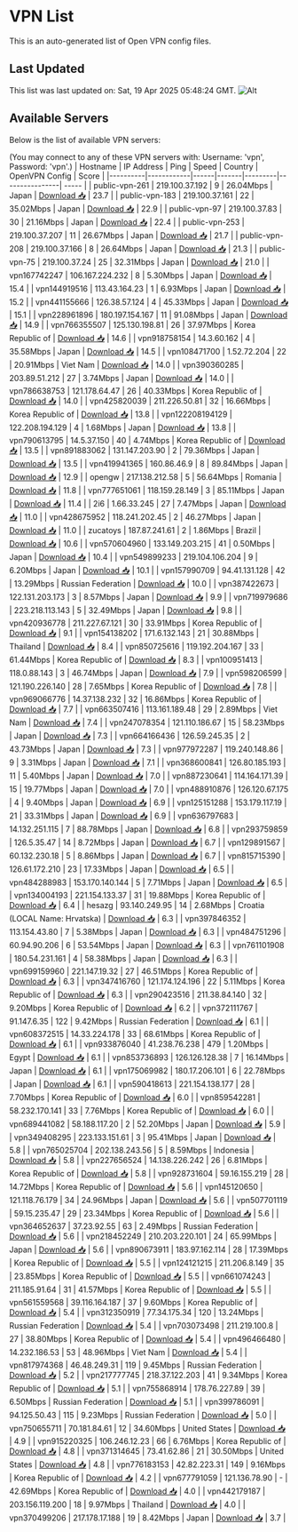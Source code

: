 # VPN List

This is an auto-generated list of Open VPN config files.

## Last Updated

This list was last updated on: Sat, 19 Apr 2025 05:48:24 GMT.
![Alt](https://repobeats.axiom.co/api/embed/186b98318ef1479477931607c1ad7d823f12451f.svg "Repobeats analytics image")

## Available Servers

Below is the list of available VPN servers:

(You may connect to any of these VPN servers with: Username: 'vpn', Password: 'vpn'.)
| Hostname | IP Address | Ping | Speed | Country | OpenVPN Config | Score |
|----------|------------|------|-------|---------|----------------| ----- |
| public-vpn-261 | 219.100.37.192 | 9 | 26.04Mbps | Japan | [Download 📥](./configs/server_0_JP.ovpn) | 23.7 |
| public-vpn-183 | 219.100.37.161 | 22 | 35.02Mbps | Japan | [Download 📥](./configs/server_1_JP.ovpn) | 22.9 |
| public-vpn-97 | 219.100.37.83 | 30 | 21.16Mbps | Japan | [Download 📥](./configs/server_2_JP.ovpn) | 22.4 |
| public-vpn-253 | 219.100.37.207 | 11 | 26.67Mbps | Japan | [Download 📥](./configs/server_3_JP.ovpn) | 21.7 |
| public-vpn-208 | 219.100.37.166 | 8 | 26.64Mbps | Japan | [Download 📥](./configs/server_4_JP.ovpn) | 21.3 |
| public-vpn-75 | 219.100.37.24 | 25 | 32.31Mbps | Japan | [Download 📥](./configs/server_5_JP.ovpn) | 21.0 |
| vpn167742247 | 106.167.224.232 | 8 | 5.30Mbps | Japan | [Download 📥](./configs/server_6_JP.ovpn) | 15.4 |
| vpn144919516 | 113.43.164.23 | 1 | 6.93Mbps | Japan | [Download 📥](./configs/server_7_JP.ovpn) | 15.2 |
| vpn441155666 | 126.38.57.124 | 4 | 45.33Mbps | Japan | [Download 📥](./configs/server_8_JP.ovpn) | 15.1 |
| vpn228961896 | 180.197.154.167 | 11 | 91.08Mbps | Japan | [Download 📥](./configs/server_9_JP.ovpn) | 14.9 |
| vpn766355507 | 125.130.198.81 | 26 | 37.97Mbps | Korea Republic of | [Download 📥](./configs/server_10_KR.ovpn) | 14.6 |
| vpn918758154 | 14.3.60.162 | 4 | 35.58Mbps | Japan | [Download 📥](./configs/server_11_JP.ovpn) | 14.5 |
| vpn108471700 | 1.52.72.204 | 22 | 20.91Mbps | Viet Nam | [Download 📥](./configs/server_12_VN.ovpn) | 14.0 |
| vpn390360285 | 203.89.51.212 | 27 | 3.74Mbps | Japan | [Download 📥](./configs/server_13_JP.ovpn) | 14.0 |
| vpn786638753 | 121.178.64.47 | 26 | 40.33Mbps | Korea Republic of | [Download 📥](./configs/server_14_KR.ovpn) | 14.0 |
| vpn425820039 | 211.226.50.81 | 32 | 16.66Mbps | Korea Republic of | [Download 📥](./configs/server_15_KR.ovpn) | 13.8 |
| vpn122208194129 | 122.208.194.129 | 4 | 1.68Mbps | Japan | [Download 📥](./configs/server_16_JP.ovpn) | 13.8 |
| vpn790613795 | 14.5.37.150 | 40 | 4.74Mbps | Korea Republic of | [Download 📥](./configs/server_17_KR.ovpn) | 13.5 |
| vpn891883062 | 131.147.203.90 | 2 | 79.36Mbps | Japan | [Download 📥](./configs/server_18_JP.ovpn) | 13.5 |
| vpn419941365 | 160.86.46.9 | 8 | 89.84Mbps | Japan | [Download 📥](./configs/server_19_JP.ovpn) | 12.9 |
| opengw | 217.138.212.58 | 5 | 56.64Mbps | Romania | [Download 📥](./configs/server_20_RO.ovpn) | 11.8 |
| vpn777651061 | 118.159.28.149 | 3 | 85.11Mbps | Japan | [Download 📥](./configs/server_21_JP.ovpn) | 11.4 |
| 2i6 | 1.66.33.245 | 27 | 7.47Mbps | Japan | [Download 📥](./configs/server_22_JP.ovpn) | 11.0 |
| vpn428675952 | 118.241.202.45 | 2 | 46.27Mbps | Japan | [Download 📥](./configs/server_23_JP.ovpn) | 11.0 |
| zucatoys | 187.87.241.61 | 2 | 1.86Mbps | Brazil | [Download 📥](./configs/server_24_BR.ovpn) | 10.6 |
| vpn570604960 | 133.149.203.215 | 41 | 0.50Mbps | Japan | [Download 📥](./configs/server_25_JP.ovpn) | 10.4 |
| vpn549899233 | 219.104.106.204 | 9 | 6.20Mbps | Japan | [Download 📥](./configs/server_26_JP.ovpn) | 10.1 |
| vpn157990709 | 94.41.131.128 | 42 | 13.29Mbps | Russian Federation | [Download 📥](./configs/server_27_RU.ovpn) | 10.0 |
| vpn387422673 | 122.131.203.173 | 3 | 8.57Mbps | Japan | [Download 📥](./configs/server_28_JP.ovpn) | 9.9 |
| vpn719979686 | 223.218.113.143 | 5 | 32.49Mbps | Japan | [Download 📥](./configs/server_29_JP.ovpn) | 9.8 |
| vpn420936778 | 211.227.67.121 | 30 | 33.91Mbps | Korea Republic of | [Download 📥](./configs/server_30_KR.ovpn) | 9.1 |
| vpn154138202 | 171.6.132.143 | 21 | 30.88Mbps | Thailand | [Download 📥](./configs/server_31_TH.ovpn) | 8.4 |
| vpn850725616 | 119.192.204.167 | 33 | 61.44Mbps | Korea Republic of | [Download 📥](./configs/server_32_KR.ovpn) | 8.3 |
| vpn100951413 | 118.0.88.143 | 3 | 46.74Mbps | Japan | [Download 📥](./configs/server_33_JP.ovpn) | 7.9 |
| vpn598206599 | 121.190.226.140 | 28 | 7.65Mbps | Korea Republic of | [Download 📥](./configs/server_34_KR.ovpn) | 7.8 |
| vpn969066776 | 14.37.138.232 | 32 | 16.86Mbps | Korea Republic of | [Download 📥](./configs/server_35_KR.ovpn) | 7.7 |
| vpn663507416 | 113.161.189.48 | 29 | 2.89Mbps | Viet Nam | [Download 📥](./configs/server_36_VN.ovpn) | 7.4 |
| vpn247078354 | 121.110.186.67 | 15 | 58.23Mbps | Japan | [Download 📥](./configs/server_37_JP.ovpn) | 7.3 |
| vpn664166436 | 126.59.245.35 | 2 | 43.73Mbps | Japan | [Download 📥](./configs/server_38_JP.ovpn) | 7.3 |
| vpn977972287 | 119.240.148.86 | 9 | 3.31Mbps | Japan | [Download 📥](./configs/server_39_JP.ovpn) | 7.1 |
| vpn368600841 | 126.80.185.193 | 11 | 5.40Mbps | Japan | [Download 📥](./configs/server_40_JP.ovpn) | 7.0 |
| vpn887230641 | 114.164.171.39 | 15 | 19.77Mbps | Japan | [Download 📥](./configs/server_41_JP.ovpn) | 7.0 |
| vpn488910876 | 126.120.67.175 | 4 | 9.40Mbps | Japan | [Download 📥](./configs/server_42_JP.ovpn) | 6.9 |
| vpn125151288 | 153.179.117.19 | 21 | 33.31Mbps | Japan | [Download 📥](./configs/server_43_JP.ovpn) | 6.9 |
| vpn636797683 | 14.132.251.115 | 7 | 88.78Mbps | Japan | [Download 📥](./configs/server_44_JP.ovpn) | 6.8 |
| vpn293759859 | 126.5.35.47 | 14 | 8.72Mbps | Japan | [Download 📥](./configs/server_45_JP.ovpn) | 6.7 |
| vpn129891567 | 60.132.230.18 | 5 | 8.86Mbps | Japan | [Download 📥](./configs/server_46_JP.ovpn) | 6.7 |
| vpn815715390 | 126.61.172.210 | 23 | 17.33Mbps | Japan | [Download 📥](./configs/server_47_JP.ovpn) | 6.5 |
| vpn484288983 | 153.170.140.144 | 5 | 7.71Mbps | Japan | [Download 📥](./configs/server_48_JP.ovpn) | 6.5 |
| vpn134004193 | 221.154.133.37 | 31 | 19.88Mbps | Korea Republic of | [Download 📥](./configs/server_49_KR.ovpn) | 6.4 |
| hesazg | 93.140.249.95 | 14 | 2.68Mbps | Croatia (LOCAL Name: Hrvatska) | [Download 📥](./configs/server_50_HR.ovpn) | 6.3 |
| vpn397846352 | 113.154.43.80 | 7 | 5.38Mbps | Japan | [Download 📥](./configs/server_51_JP.ovpn) | 6.3 |
| vpn484751296 | 60.94.90.206 | 6 | 53.54Mbps | Japan | [Download 📥](./configs/server_52_JP.ovpn) | 6.3 |
| vpn761101908 | 180.54.231.161 | 4 | 58.38Mbps | Japan | [Download 📥](./configs/server_53_JP.ovpn) | 6.3 |
| vpn699159960 | 221.147.19.32 | 27 | 46.51Mbps | Korea Republic of | [Download 📥](./configs/server_54_KR.ovpn) | 6.3 |
| vpn347416760 | 121.174.124.196 | 22 | 5.11Mbps | Korea Republic of | [Download 📥](./configs/server_55_KR.ovpn) | 6.3 |
| vpn290423516 | 211.38.84.140 | 32 | 9.20Mbps | Korea Republic of | [Download 📥](./configs/server_56_KR.ovpn) | 6.2 |
| vpn372111767 | 91.147.6.35 | 122 | 9.42Mbps | Russian Federation | [Download 📥](./configs/server_57_RU.ovpn) | 6.1 |
| vpn608372515 | 14.33.224.178 | 33 | 68.61Mbps | Korea Republic of | [Download 📥](./configs/server_58_KR.ovpn) | 6.1 |
| vpn933876040 | 41.238.76.238 | 479 | 1.20Mbps | Egypt | [Download 📥](./configs/server_59_EG.ovpn) | 6.1 |
| vpn853736893 | 126.126.128.38 | 7 | 16.14Mbps | Japan | [Download 📥](./configs/server_60_JP.ovpn) | 6.1 |
| vpn175069982 | 180.17.206.101 | 6 | 22.78Mbps | Japan | [Download 📥](./configs/server_61_JP.ovpn) | 6.1 |
| vpn590418613 | 221.154.138.177 | 28 | 7.70Mbps | Korea Republic of | [Download 📥](./configs/server_62_KR.ovpn) | 6.0 |
| vpn859542281 | 58.232.170.141 | 33 | 7.76Mbps | Korea Republic of | [Download 📥](./configs/server_63_KR.ovpn) | 6.0 |
| vpn689441082 | 58.188.117.20 | 2 | 52.20Mbps | Japan | [Download 📥](./configs/server_64_JP.ovpn) | 5.9 |
| vpn349408295 | 223.133.151.61 | 3 | 95.41Mbps | Japan | [Download 📥](./configs/server_65_JP.ovpn) | 5.8 |
| vpn765025704 | 202.138.243.56 | 5 | 8.59Mbps | Indonesia | [Download 📥](./configs/server_66_ID.ovpn) | 5.8 |
| vpn227656524 | 14.138.226.242 | 26 | 6.81Mbps | Korea Republic of | [Download 📥](./configs/server_67_KR.ovpn) | 5.8 |
| vpn928731604 | 59.16.155.219 | 28 | 14.72Mbps | Korea Republic of | [Download 📥](./configs/server_68_KR.ovpn) | 5.6 |
| vpn145120650 | 121.118.76.179 | 34 | 24.96Mbps | Japan | [Download 📥](./configs/server_69_JP.ovpn) | 5.6 |
| vpn507701119 | 59.15.235.47 | 29 | 23.34Mbps | Korea Republic of | [Download 📥](./configs/server_70_KR.ovpn) | 5.6 |
| vpn364652637 | 37.23.92.55 | 63 | 2.49Mbps | Russian Federation | [Download 📥](./configs/server_71_RU.ovpn) | 5.6 |
| vpn218452249 | 210.203.220.101 | 24 | 65.99Mbps | Japan | [Download 📥](./configs/server_72_JP.ovpn) | 5.6 |
| vpn890673911 | 183.97.162.114 | 28 | 17.39Mbps | Korea Republic of | [Download 📥](./configs/server_73_KR.ovpn) | 5.5 |
| vpn124121215 | 211.206.8.149 | 35 | 23.85Mbps | Korea Republic of | [Download 📥](./configs/server_74_KR.ovpn) | 5.5 |
| vpn661074243 | 211.185.91.64 | 31 | 41.57Mbps | Korea Republic of | [Download 📥](./configs/server_75_KR.ovpn) | 5.5 |
| vpn561559568 | 39.116.164.187 | 37 | 9.60Mbps | Korea Republic of | [Download 📥](./configs/server_76_KR.ovpn) | 5.4 |
| vpn312350919 | 77.34.175.34 | 120 | 13.24Mbps | Russian Federation | [Download 📥](./configs/server_77_RU.ovpn) | 5.4 |
| vpn703073498 | 211.219.100.8 | 27 | 38.80Mbps | Korea Republic of | [Download 📥](./configs/server_78_KR.ovpn) | 5.4 |
| vpn496466480 | 14.232.186.53 | 53 | 48.96Mbps | Viet Nam | [Download 📥](./configs/server_79_VN.ovpn) | 5.4 |
| vpn817974368 | 46.48.249.31 | 119 | 9.45Mbps | Russian Federation | [Download 📥](./configs/server_80_RU.ovpn) | 5.2 |
| vpn217777745 | 218.37.122.203 | 41 | 9.34Mbps | Korea Republic of | [Download 📥](./configs/server_81_KR.ovpn) | 5.1 |
| vpn755868914 | 178.76.227.89 | 39 | 6.50Mbps | Russian Federation | [Download 📥](./configs/server_82_RU.ovpn) | 5.1 |
| vpn399786091 | 94.125.50.43 | 115 | 9.23Mbps | Russian Federation | [Download 📥](./configs/server_83_RU.ovpn) | 5.0 |
| vpn750655711 | 70.181.84.61 | 12 | 34.60Mbps | United States | [Download 📥](./configs/server_84_US.ovpn) | 4.9 |
| vpn915220325 | 106.246.12.23 | 66 | 6.76Mbps | Korea Republic of | [Download 📥](./configs/server_85_KR.ovpn) | 4.8 |
| vpn371314645 | 73.41.62.86 | 21 | 30.50Mbps | United States | [Download 📥](./configs/server_86_US.ovpn) | 4.8 |
| vpn776183153 | 42.82.223.31 | 149 | 9.16Mbps | Korea Republic of | [Download 📥](./configs/server_87_KR.ovpn) | 4.2 |
| vpn677791059 | 121.136.78.90 | - | 42.69Mbps | Korea Republic of | [Download 📥](./configs/server_88_KR.ovpn) | 4.0 |
| vpn442179187 | 203.156.119.200 | 18 | 9.97Mbps | Thailand | [Download 📥](./configs/server_89_TH.ovpn) | 4.0 |
| vpn370499206 | 217.178.17.188 | 19 | 8.42Mbps | Japan | [Download 📥](./configs/server_90_JP.ovpn) | 3.7 |
